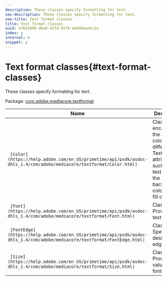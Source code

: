 ```yaml
---
description: These classes specify formatting for text.
seo-description: These classes specify formatting for text.
seo-title: Text format classes
title: Text format classes
uuid: ef0a5098-d6a0-42f4-91f6-eb944eae5c2a
index: y
internal: n
snippet: y
---
```


# Text format classes{#text-format-classes}

These classes specify formatting for text.

Package: [com.adobe.mediacore.textformat](https://help.adobe.com/en_US/primetime/api/psdk/asdoc-dhls_1.4/com/adobe/mediacore/textformat/package-detail.html) 

|  Name  | Description  |
|---|---|
| ` [Color](https://help.adobe.com/en_US/primetime/api/psdk/asdoc-dhls_1.4/com/adobe/mediacore/textformat/Color.html)` | Class that encapsulates the accepted colors for the different TextFormat attributes, such as the text color, the background color, or the fill color.  |
| ` [Font](https://help.adobe.com/en_US/primetime/api/psdk/asdoc-dhls_1.4/com/adobe/mediacore/textformat/Font.html)` | Class. Provides a text font.  |
| ` [FontEdge](https://help.adobe.com/en_US/primetime/api/psdk/asdoc-dhls_1.4/com/adobe/mediacore/textformat/FontEdge.html)` | Class. Specifies the desired font edge.  |
| ` [Size](https://help.adobe.com/en_US/primetime/api/psdk/asdoc-dhls_1.4/com/adobe/mediacore/textformat/Size.html)` | Class. Provides a value for the font size.  |

